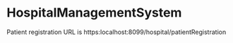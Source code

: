 # HospitalManagementSystem
Patient registration URL is https:localhost:8099/hospital/patientRegistration 
